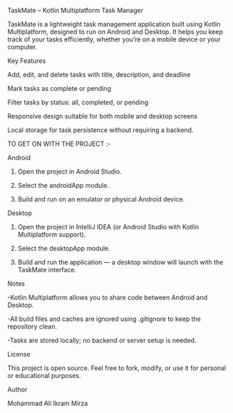 TaskMate – Kotlin Multiplatform Task Manager

TaskMate is a lightweight task management application built using Kotlin Multiplatform, designed to run on Android and Desktop. It helps you keep track of your tasks efficiently, whether you’re on a mobile device or your computer.

Key Features

Add, edit, and delete tasks with title, description, and deadline

Mark tasks as complete or pending

Filter tasks by status: all, completed, or pending

Responsive design suitable for both mobile and desktop screens

Local storage for task persistence without requiring a backend.

TO GET ON WITH THE PROJECT :-

Android

1. Open the project in Android Studio.

2. Select the androidApp module.

3. Build and run on an emulator or physical Android device.

Desktop

1. Open the project in IntelliJ IDEA (or Android Studio with Kotlin Multiplatform support).

2. Select the desktopApp module.

3. Build and run the application — a desktop window will launch with the TaskMate interface.


Notes

-Kotlin Multiplatform allows you to share code between Android and Desktop.

-All build files and caches are ignored using .gitignore to keep the repository clean.

-Tasks are stored locally; no backend or server setup is needed.

License

This project is open source. Feel free to fork, modify, or use it for personal or educational purposes.

Author

Mohammad Ali Ikram Mirza
